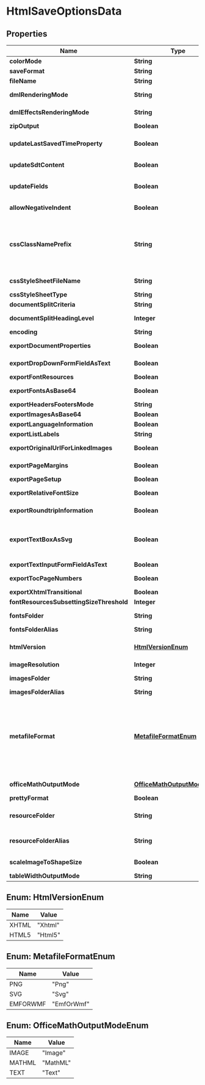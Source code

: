 
# HtmlSaveOptionsData

## Properties
Name | Type | Description | Notes
------------ | ------------- | ------------- | -------------
**colorMode** | **String** | Gets or sets a value determining how colors are rendered. { Normal | Grayscale} |  [optional]
**saveFormat** | **String** | format of save |  [optional]
**fileName** | **String** | name of destination file |  [optional]
**dmlRenderingMode** | **String** | Gets or sets a value determining how DrawingML shapes are rendered. { Fallback | DrawingML } |  [optional]
**dmlEffectsRenderingMode** | **String** | Gets or sets a value determining how DrawingML effects are rendered. { Simplified | None | Fine } |  [optional]
**zipOutput** | **Boolean** | Controls zip output or not. Default value is false. |  [optional]
**updateLastSavedTimeProperty** | **Boolean** | Gets or sets a value determining whether the Aspose.Words.Properties.BuiltInDocumentProperties.LastSavedTime property is updated before saving. |  [optional]
**updateSdtContent** | **Boolean** | Gets or sets value determining whether content of  is updated before saving. |  [optional]
**updateFields** | **Boolean** | Gets or sets a value determining if fields should be updated before saving the document to a fixed page format. Default value for this property is true |  [optional]
**allowNegativeIndent** | **Boolean** | Specifies whether negative left and right indents of paragraphs are allowed (not normalized) |  [optional]
**cssClassNamePrefix** | **String** | Specifies a prefix which is added to all CSS class names. Default value is an empty string and generated CSS class names have no common prefix.  If this value is not empty, all CSS classes generated by Aspose.Words will start with the specified prefix.This might be useful, for example, if you add custom CSS to generated documents and want to prevent class name conflicts. If the value is not null or empty, it must be a valid CSS identifier. |  [optional]
**cssStyleSheetFileName** | **String** | Specifies the name of the CSS file written when the document is exported to HTML |  [optional]
**cssStyleSheetType** | **String** | Specifies how CSS styles are exported |  [optional]
**documentSplitCriteria** | **String** | Specifies how the document should be split when saving |  [optional]
**documentSplitHeadingLevel** | **Integer** | Specifies the maximum level of headings at which to split the document |  [optional]
**encoding** | **String** | Specifies the encoding to use when exporting |  [optional]
**exportDocumentProperties** | **Boolean** | Specifies whether to export built-in and custom document properties |  [optional]
**exportDropDownFormFieldAsText** | **Boolean** | Controls how drop-down form fields are saved to HTML. Default value is false. |  [optional]
**exportFontResources** | **Boolean** | Specifies whether font resources should be exported |  [optional]
**exportFontsAsBase64** | **Boolean** | Specifies whether fonts resources should be embedded to HTML in Base64 encoding.  Default is false. |  [optional]
**exportHeadersFootersMode** | **String** | Specifies how headers and footers are output |  [optional]
**exportImagesAsBase64** | **Boolean** | Specifies whether images are saved in Base64 format |  [optional]
**exportLanguageInformation** | **Boolean** | Specifies whether language information is exported |  [optional]
**exportListLabels** | **String** | Controls how list labels are output |  [optional]
**exportOriginalUrlForLinkedImages** | **Boolean** | Specifies whether original URL should be used as the URL of the linked images. Default value is false. |  [optional]
**exportPageMargins** | **Boolean** | Specifies whether page margins is exported to HTML, MHTML or EPUB. Default is false. |  [optional]
**exportPageSetup** | **Boolean** | Specifies whether page setup is exported |  [optional]
**exportRelativeFontSize** | **Boolean** | Specifies whether font sizes should be output in relative units when saving |  [optional]
**exportRoundtripInformation** | **Boolean** | Specifies whether to write the roundtrip information when saving to HTML Default value is true. |  [optional]
**exportTextBoxAsSvg** | **Boolean** | Controls how textboxes represented by Aspose.Words.Drawing.Shape are saved to HTML, MHTML or EPUB. Default value is false.    When set to true, exports textboxes as inline \&quot;svg\&quot; elements. When false, exports as \&quot;image\&quot; elements. |  [optional]
**exportTextInputFormFieldAsText** | **Boolean** | Controls how text input form fields are saved |  [optional]
**exportTocPageNumbers** | **Boolean** | Specifies whether to write page numbers to table of contents when saving |  [optional]
**exportXhtmlTransitional** | **Boolean** | Specifies whether to write the DOCTYPE declaration when saving |  [optional]
**fontResourcesSubsettingSizeThreshold** | **Integer** | Controls which font resources need subsetting when saving |  [optional]
**fontsFolder** | **String** | Specifies the physical folder where fonts are saved when exporting a document |  [optional]
**fontsFolderAlias** | **String** | Specifies the name of the folder used to construct font URIs |  [optional]
**htmlVersion** | [**HtmlVersionEnum**](#HtmlVersionEnum) | Specifies version of HTML standard that should be used when saving the document to HTML or MHTML.   Default value is Aspose.Words.Saving.HtmlVersion.Xhtml. |  [optional]
**imageResolution** | **Integer** | Specifies the output resolution for images when exporting |  [optional]
**imagesFolder** | **String** | Specifies the physical folder where images are saved when exporting a document |  [optional]
**imagesFolderAlias** | **String** | Specifies the name of the folder used to construct image URIs |  [optional]
**metafileFormat** | [**MetafileFormatEnum**](#MetafileFormatEnum) | Specifies in what format metafiles are saved when exporting to HTML, MHTML, or EPUB.  Default value is Aspose.Words.Saving.HtmlMetafileFormat.Png, meaning that metafiles are rendered to raster PNG images.  Metafiles are not natively displayed by HTML browsers. By default, Aspose.Words converts WMF and EMF images into PNG files when exporting to HTML.Other options are to convert metafiles to SVG images or to export them as is without conversion. Some image transforms, in particular image cropping, will not be applied to metafile images if they are exported to HTML without conversion. |  [optional]
**officeMathOutputMode** | [**OfficeMathOutputModeEnum**](#OfficeMathOutputModeEnum) | Controls how OfficeMath objects are exported to HTML, MHTML or EPUB.  Default value is HtmlOfficeMathOutputMode.Image. |  [optional]
**prettyFormat** | **Boolean** | Specifies whether or not use pretty formats output |  [optional]
**resourceFolder** | **String** | Specifies a physical folder where all resources like images, fonts, and external CSS are saved when a document is exported to HTML. Default is an empty string. |  [optional]
**resourceFolderAlias** | **String** | Specifies the name of the folder used to construct URIs of all resources written into an HTML document.  Default is an empty string. |  [optional]
**scaleImageToShapeSize** | **Boolean** | Specifies whether images are scaled by Aspose.Words to the bounding shape size when exporting |  [optional]
**tableWidthOutputMode** | **String** | Controls how table, row and cell widths are exported |  [optional]


<a name="HtmlVersionEnum"></a>
## Enum: HtmlVersionEnum
Name | Value
---- | -----
XHTML | &quot;Xhtml&quot;
HTML5 | &quot;Html5&quot;


<a name="MetafileFormatEnum"></a>
## Enum: MetafileFormatEnum
Name | Value
---- | -----
PNG | &quot;Png&quot;
SVG | &quot;Svg&quot;
EMFORWMF | &quot;EmfOrWmf&quot;


<a name="OfficeMathOutputModeEnum"></a>
## Enum: OfficeMathOutputModeEnum
Name | Value
---- | -----
IMAGE | &quot;Image&quot;
MATHML | &quot;MathML&quot;
TEXT | &quot;Text&quot;



